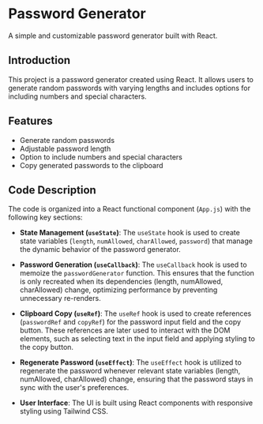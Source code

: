 # Password Generator

A simple and customizable password generator built with React.

## Introduction

This project is a password generator created using React. It allows users to generate random passwords with varying lengths and includes options for including numbers and special characters.

## Features

- Generate random passwords
- Adjustable password length
- Option to include numbers and special characters
- Copy generated passwords to the clipboard

## Code Description

The code is organized into a React functional component (`App.js`) with the following key sections:

- **State Management (`useState`)**: The `useState` hook is used to create state variables (`length`, `numAllowed`, `charAllowed`, `password`) that manage the dynamic behavior of the password generator.

- **Password Generation (`useCallback`)**: The `useCallback` hook is used to memoize the `passwordGenerator` function. This ensures that the function is only recreated when its dependencies (length, numAllowed, charAllowed) change, optimizing performance by preventing unnecessary re-renders.

- **Clipboard Copy (`useRef`)**: The `useRef` hook is used to create references (`passwordRef` and `copyRef`) for the password input field and the copy button. These references are later used to interact with the DOM elements, such as selecting text in the input field and applying styling to the copy button.

- **Regenerate Password (`useEffect`)**: The `useEffect` hook is utilized to regenerate the password whenever relevant state variables (length, numAllowed, charAllowed) change, ensuring that the password stays in sync with the user's preferences.

- **User Interface**: The UI is built using React components with responsive styling using Tailwind CSS.
